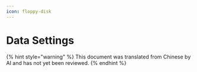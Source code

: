 ```yaml
---
icon: floppy-disk
---
```

# Data Settings


{% hint style="warning" %}
This document was translated from Chinese by AI and has not yet been reviewed.
{% endhint %}


